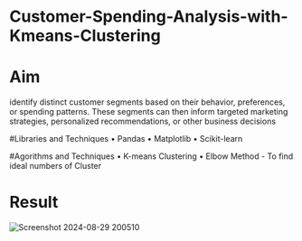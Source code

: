 # Customer-Spending-Analysis-with-Kmeans-Clustering
# Aim
identify distinct customer segments based on their behavior, preferences, or spending patterns. These segments can then inform targeted marketing strategies, personalized recommendations, or other business decisions

#Libraries and Techniques 
•	Pandas
•	Matplotlib
•	Scikit-learn

#Agorithms and Techniques
•	K-means Clustering
• Elbow Method - To find ideal numbers of Cluster

# Result
![Screenshot 2024-08-29 200510](https://github.com/user-attachments/assets/2e754848-027b-4379-9420-19ac786157c4)

